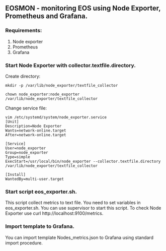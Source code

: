 ## EOSMON - monitoring EOS using Node Exporter, Prometheus and Grafana.  

### Requirements:  
1. Node exporter
2. Prometheus
3. Grafana  

### Start Node Exporter with collector.textfile.directory.

Create directory:  
```
mkdir -p /var/lib/node_exporter/textfile_collector
  
chown node_exporter:node_exporter /var/lib/node_exporter/textfile_collector  
```  
Change service file:  
```
vim /etc/systemd/system/node_exporter.service  
[Unit]  
Description=Node Exporter  
Wants=network-online.target  
After=network-online.target  
  
[Service]  
User=node_exporter  
Group=node_exporter  
Type=simple  
ExecStart=/usr/local/bin/node_exporter --collector.textfile.directory /var/lib/node_exporter/textfile_collector  
  
[Install]  
WantedBy=multi-user.target  
```  
### Start script eos_exporter.sh.  
This script collect metrics to text file. You need to set variables in eos_exporter.sh. You can use supervisor to start this script. 
To check Node Exporter use curl http://localhost:9100/metrics.  
  
### Import template to Grafana.  
You can import template Nodes_metrics.json to Grafana using standard import procedure.  

